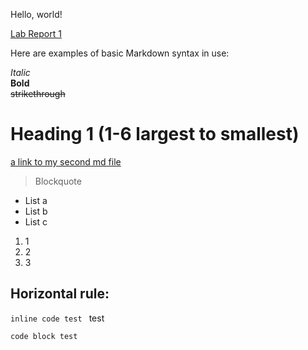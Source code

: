Hello, world!

[Lab Report 1](https://github.com/quantiumtech/cse15l-lab-reports/blob/main/lab-report-1-week-0.md)

Here are examples of basic Markdown syntax in use:

*Italic*   
**Bold**  
~~strikethrough~~
# Heading 1 (1-6 largest to smallest)
[a link to my second md file](https://quantiumtech.github.io/cse15l-lab-reports/test.html)

>Blockquote  

* List a
* List b
* List c

1. 1
2. 2
3. 3

Horizontal rule:
---

`inline code test ` test

 
```
code block test
```
